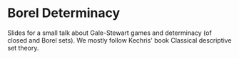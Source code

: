 # Borel Determinacy
Slides for a small talk about Gale-Stewart games and determinacy (of closed and Borel sets).
We mostly follow Kechris' book Classical descriptive set theory.

